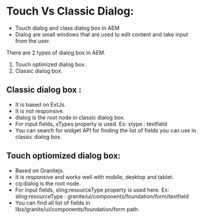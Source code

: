 # Touch Vs Classic Dialog:

 - Touch dialog and class dialog box in AEM
 - Dialog are small windows that are used to edit content and take input from the user.

There  are 2 types of dialog box in AEM. 

1. Touch optimized dialog box.
2. Classic dialog box.

## Classic dialog box : 
- It is based on ExtJs. 
- It is not responsive.
- dialog is the root node in classic dialog box.
- For input fields, xTypes property is used.
  Ex: xtype : textfield
- You can search for widget API for finding the list of fields you can use in classic dialog box.

## Touch optiomized dialog box:
- Based on Granitejs.
- It is responsive and works well with mobile, desktop and tablet.
- cq:dialog is the root node.
- For input fields, sling:resourceType property is used here.
   Ex: sling:resourceType : granite/ui/components/foundation/form/textfield
- You can find all list of fields in libs/granite/ui/components/foundation/form path.

